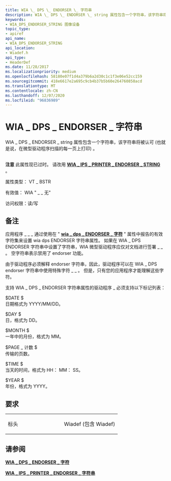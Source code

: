 ```yaml
---
title: WIA \_ DPS \_ ENDORSER \_ 字符串
description: WIA \_ DPS \_ ENDORSER \_ string 属性包含一个字符串，该字符串将被认可 (也就是说，在微型驱动程序扫描的每一页上打印) 。
keywords:
- WIA_DPS_ENDORSER_STRING 图像设备
topic_type:
- apiref
api_name:
- WIA_DPS_ENDORSER_STRING
api_location:
- Wiadef.h
api_type:
- HeaderDef
ms.date: 11/28/2017
ms.localizationpriority: medium
ms.openlocfilehash: 58180e07f1d4a379b6a2d30c1c1f3e06e52cc159
ms.sourcegitcommit: 418e6617e2a695c9cb4b37b5b60e264760858acd
ms.translationtype: MT
ms.contentlocale: zh-CN
ms.lasthandoff: 12/07/2020
ms.locfileid: "96836989"
---
```

# <a name="wia_dps_endorser_string"></a>WIA \_ DPS \_ ENDORSER \_ 字符串


WIA \_ DPS \_ ENDORSER \_ string 属性包含一个字符串，该字符串将被认可 (也就是说，在微型驱动程序扫描的每一页上打印) 。

## <span id="ddk_wia_dps_endorser_string_si"></span><span id="DDK_WIA_DPS_ENDORSER_STRING_SI"></span>


**注意**  此属性现已过时。 请改用 [**WIA \_ IPS \_ PRINTER \_ ENDORSER \_ STRING**](wia-ips-printer-endorser-string.md) 。

 

属性类型： VT \_ BSTR

有效值： WIA " \_ \_ 无"

访问权限：读/写

<a name="remarks"></a>备注
-------

应用程序 \_ \_ \_ 通过使用在 " [**wia \_ dps \_ ENDORSER \_ 字符**](wia-dps-endorser-characters.md) " 属性中报告的有效字符集来设置 wia dps ENDORSER 字符串属性。 如果在 WIA \_ DPS ENDORSER 字符串中设置了字符串，WIA 微型驱动程序应仅对文档进行签署 \_ \_ 。 空字符串表示禁用了 endorser 功能。

由于驱动程序必须解释 endorser 字符串，因此，驱动程序可以在 WIA \_ DPS endorser 字符串中使用特殊字符 \_ \_ 。 但是，只有您的应用程序才能理解这些字符。

支持 WIA \_ DPS \_ ENDORSER 字符串属性的驱动程序 \_ 必须支持以下标记列表：

<span id="_DATE__"></span><span id="_date__"></span>$DATE $   
日期格式为 YYYY/MM/DD。

<span id="_DAY__"></span><span id="_day__"></span>$DAY $   
日，格式为 DD。

<span id="_MONTH__"></span><span id="_month__"></span>$MONTH $   
一年中的月份，格式为 MM。

<span id="_PAGE_COUNT__"></span><span id="_page_count__"></span>$PAGE \_ 计数 $   
传输的页数。

<span id="_TIME__"></span><span id="_time__"></span>$TIME $   
当天的时间，格式为 HH： MM： SS。

<span id="_YEAR__"></span><span id="_year__"></span>$YEAR $   
年份，格式为 YYYY。

<a name="requirements"></a>要求
------------

<table>
<colgroup>
<col width="50%" />
<col width="50%" />
</colgroup>
<tbody>
<tr class="odd">
<td><p>标头</p></td>
<td>Wiadef (包含 Wiadef) </td>
</tr>
</tbody>
</table>

## <a name="see-also"></a>请参阅


[**WIA \_ DPS \_ ENDORSER \_ 字符**](wia-dps-endorser-characters.md)

[**WIA \_ IPS \_ PRINTER \_ ENDORSER \_ 字符串**](wia-ips-printer-endorser-string.md)

 

 






